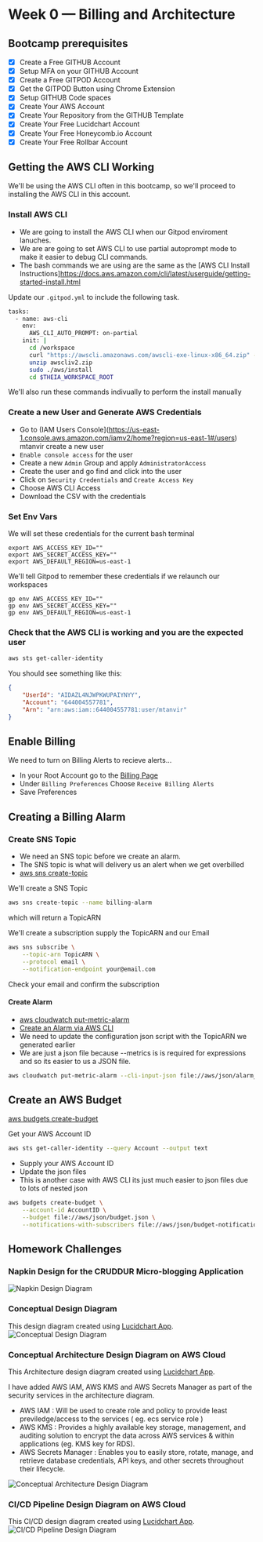 # Week 0 — Billing and Architecture

## Bootcamp prerequisites
- [x] Create a Free GITHUB Account
- [x] Setup MFA on your GITHUB Account
- [x] Create a Free GITPOD Account
- [x] Get the GITPOD Button using Chrome Extension
- [x] Setup GITHUB Code spaces
- [x] Create Your AWS Account
- [x] Create Your Repository from the GITHUB Template
- [x] Create Your Free Lucidchart Account
- [x] Create Your Free Honeycomb.io Account
- [x] Create Your Free Rollbar Account

## Getting the AWS CLI Working

We'll be using the AWS CLI often in this bootcamp,
so we'll proceed to installing the AWS CLI in this account.


### Install AWS CLI

- We are going to install the AWS CLI when our Gitpod enviroment lanuches.
- We are are going to set AWS CLI to use partial autoprompt mode to make it easier to debug CLI commands.
- The bash commands we are using are the same as the [AWS CLI Install Instructions]https://docs.aws.amazon.com/cli/latest/userguide/getting-started-install.html


Update our `.gitpod.yml` to include the following task.

```sh
tasks:
  - name: aws-cli
    env:
      AWS_CLI_AUTO_PROMPT: on-partial
    init: |
      cd /workspace
      curl "https://awscli.amazonaws.com/awscli-exe-linux-x86_64.zip" -o "awscliv2.zip"
      unzip awscliv2.zip
      sudo ./aws/install
      cd $THEIA_WORKSPACE_ROOT
```

We'll also run these commands indivually to perform the install manually

### Create a new User and Generate AWS Credentials

- Go to (IAM Users Console](https://us-east-1.console.aws.amazon.com/iamv2/home?region=us-east-1#/users) mtanvir create a new user
- `Enable console access` for the user
- Create a new `Admin` Group and apply `AdministratorAccess`
- Create the user and go find and click into the user
- Click on `Security Credentials` and `Create Access Key`
- Choose AWS CLI Access
- Download the CSV with the credentials

### Set Env Vars

We will set these credentials for the current bash terminal
```
export AWS_ACCESS_KEY_ID=""
export AWS_SECRET_ACCESS_KEY=""
export AWS_DEFAULT_REGION=us-east-1
```

We'll tell Gitpod to remember these credentials if we relaunch our workspaces
```
gp env AWS_ACCESS_KEY_ID=""
gp env AWS_SECRET_ACCESS_KEY=""
gp env AWS_DEFAULT_REGION=us-east-1
```

### Check that the AWS CLI is working and you are the expected user

```sh
aws sts get-caller-identity
```

You should see something like this:
```json
{
    "UserId": "AIDAZL4NJWPKWUPAIYNYY",
    "Account": "644004557781",
    "Arn": "arn:aws:iam::644004557781:user/mtanvir"
}
```

## Enable Billing 

We need to turn on Billing Alerts to recieve alerts...


- In your Root Account go to the [Billing Page](https://console.aws.amazon.com/billing/)
- Under `Billing Preferences` Choose `Receive Billing Alerts`
- Save Preferences


## Creating a Billing Alarm

### Create SNS Topic

- We need an SNS topic before we create an alarm.
- The SNS topic is what will delivery us an alert when we get overbilled
- [aws sns create-topic](https://docs.aws.amazon.com/cli/latest/reference/sns/create-topic.html)

We'll create a SNS Topic
```sh
aws sns create-topic --name billing-alarm
```
which will return a TopicARN

We'll create a subscription supply the TopicARN and our Email
```sh
aws sns subscribe \
    --topic-arn TopicARN \
    --protocol email \
    --notification-endpoint your@email.com
```

Check your email and confirm the subscription

#### Create Alarm

- [aws cloudwatch put-metric-alarm](https://docs.aws.amazon.com/cli/latest/reference/cloudwatch/put-metric-alarm.html)
- [Create an Alarm via AWS CLI](https://aws.amazon.com/premiumsupport/knowledge-center/cloudwatch-estimatedcharges-alarm/)
- We need to update the configuration json script with the TopicARN we generated earlier
- We are just a json file because --metrics is is required for expressions and so its easier to us a JSON file.

```sh
aws cloudwatch put-metric-alarm --cli-input-json file://aws/json/alarm_config.json
```

## Create an AWS Budget

[aws budgets create-budget](https://docs.aws.amazon.com/cli/latest/reference/budgets/create-budget.html)

Get your AWS Account ID
```sh
aws sts get-caller-identity --query Account --output text
```

- Supply your AWS Account ID
- Update the json files
- This is another case with AWS CLI its just much easier to json files due to lots of nested json

```sh
aws budgets create-budget \
    --account-id AccountID \
    --budget file://aws/json/budget.json \
    --notifications-with-subscribers file://aws/json/budget-notifications-with-subscribers.json
```


## Homework Challenges
### Napkin Design for the CRUDDUR Micro-blogging Application

![Napkin Design Diagram](/_docs/assets/cruddur-napkin-design.jpg)

### Conceptual Design Diagram
This design diagram created using [Lucidchart App](https://lucid.app/lucidchart/92650fca-10c3-4e37-ae24-05185f4d8e36/edit?viewport_loc=84%2C-121%2C1480%2C639%2C0_0&invitationId=inv_561d6d50-565c-4d3a-abe4-3167005a08d4).
![Conceptual Design Diagram](/_docs/assets/cruddur-conceptual-diagram.png)

### Conceptual Architecture Design Diagram on AWS Cloud
This Architecture design diagram created using [Lucidchart App](https://lucid.app/lucidchart/4a0864b0-8709-45f1-9384-6da614617267/edit?viewport_loc=-116%2C10%2C2220%2C958%2C0_0&invitationId=inv_f34d3d44-a525-4382-b79d-b087e80693c7).

I have added AWS IAM, AWS KMS and AWS Secrets Manager as part of the security services in the architecture diagram.
- AWS IAM : Will be used to create role and policy to provide least previledge/access to the services ( eg. ecs service role )
- AWS KMS : Provides a highly available key storage, management, and auditing solution to encrypt the data across AWS services & within applications (eg. KMS key for RDS).
- AWS Secrets Manager : Enables you to easily store, rotate, manage, and retrieve database credentials, API keys, and other secrets throughout their lifecycle.

![Conceptual Architecture Design Diagram](/_docs/assets/cruddur-conceptual-arch-diagram-aws.png)

### CI/CD Pipeline Design Diagram on AWS Cloud
This CI/CD design diagram created using [Lucidchart App](https://lucid.app/lucidchart/ea5089ae-ffd6-42ee-a707-e6726e8762a7/edit?viewport_loc=-176%2C152%2C2220%2C958%2C0_0&invitationId=inv_eac66b45-d17d-4a4d-a41c-9c4f82aa0084).
![CI/CD Pipeline Design Diagram](/_docs/assets/cruddur-cicd-pipeline-aws.png)
